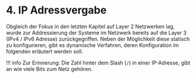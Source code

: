 # 4. IP Adressvergabe

Obgleich der Fokus in den letzten Kapitel auf Layer 2 Netzwerken lag, wurde zur Addressierung der
Systeme im Netzwerk bereits auf die Layer 3 (IPv4 / IPv6 Adresse) zurückgegriffen. Neben der Möglichkeit
diese statisch zu konfigurieren, gibt es dynamische Verfahren, deren Konfiguration im folgenden erläutert
werden soll.

!!! info
    Zur Erinnerung: Die Zahl hinter dem Slash (`/`) in einer IP-Adresse, gibt an wie viele Bits zum Netz
    gehören.

<!-- TODO
## DHCPv4
### Client
### Server

## DHCPv6
- stateful
### Client
### Server

## Stateless Address Autoconfiguration (SLAAC)
- stateless (Rechner fragt nach Adresse und nimmt sie sich dann)
- EUI64, predictable (MAC Adresse)
- Privacy Extension
-->
